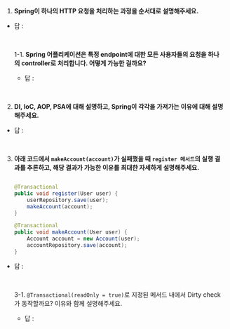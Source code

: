 1.  **Spring이 하나의 HTTP 요청을 처리하는 과정을 순서대로 설명해주세요.**

- 답 : 

    <br> 
    
    1-1. **Spring 어플리케이션은 특정 endpoint에 대한 모든 사용자들의 요청을 하나의 controller로 처리합니다. 어떻게 가능한 걸까요?**
  - 답 :

<br>

2. **DI, IoC, AOP, PSA에 대해 설명하고, Spring이 각각을 가져가는 이유에 대해 설명해주세요.**

- 답 : 

<br>

3. **아래 코드에서 `makeAccount(account)`가 실패했을 때 `register 메서드`의 실행 결과를 추론하고, 해당 결과가 가능한 이유를 최대한 자세하게 설명해주세요.**

    ```java
    
    @Transactional
    public void register(User user) {
    	userRepository.save(user);	
    	makeAccount(account);
    }
    
    @Transactional
    public void makeAccount(User user) {
    	Account account = new Account(user);
    	accountRepository.save(account);
    }
    ```

- 답 : 

    <br>

    3-1. `@Transactional(readOnly = true)`로 지정된 메서드 내에서 Dirty check가 동작할까요? 이유와 함께 설명해주세요.

  - 답 : 